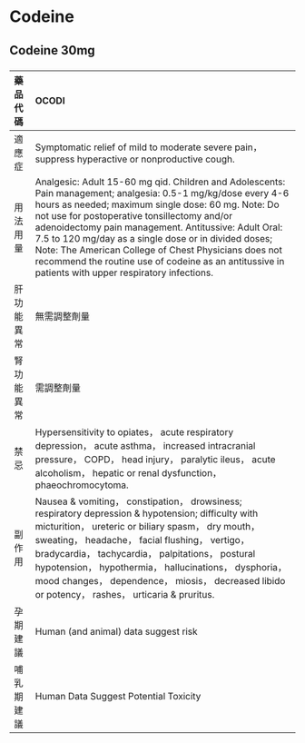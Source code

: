 # Codeine

## Codeine 30mg

##### 

| 藥品代碼   | OCODI                                                                                                                                                                                                                                                                                                                                                                                                                                                                                              |
|:-----------|:---------------------------------------------------------------------------------------------------------------------------------------------------------------------------------------------------------------------------------------------------------------------------------------------------------------------------------------------------------------------------------------------------------------------------------------------------------------------------------------------------|
| 適應症     | Symptomatic relief of mild to moderate severe pain， suppress hyperactive or nonproductive cough.                                                                                                                                                                                                                                                                                                                                                                                                  |
| 用法用量   | Analgesic: Adult 15-60 mg qid. Children and Adolescents: Pain management; analgesia: 0.5-1 mg/kg/dose every 4-6 hours as needed; maximum single dose: 60 mg. Note: Do not use for postoperative tonsillectomy and/or adenoidectomy pain management. Antitussive: Adult Oral: 7.5 to 120 mg/day as a single dose or in divided doses; Note: The American College of Chest Physicians does not recommend the routine use of codeine as an antitussive in patients with upper respiratory infections. |
| 肝功能異常 | 無需調整劑量                                                                                                                                                                                                                                                                                                                                                                                                                                                                                       |
| 腎功能異常 | 需調整劑量                                                                                                                                                                                                                                                                                                                                                                                                                                                                                         |
| 禁忌       | Hypersensitivity to opiates， acute respiratory depression， acute asthma， increased intracranial pressure， COPD， head injury， paralytic ileus， acute alcoholism， hepatic or renal dysfunction， phaeochromocytoma.                                                                                                                                                                                                                                                                          |
| 副作用     | Nausea & vomiting， constipation， drowsiness; respiratory depression & hypotension; difficulty with micturition， ureteric or biliary spasm， dry mouth， sweating， headache， facial flushing， vertigo， bradycardia， tachycardia， palpitations， postural hypotension， hypothermia， hallucinations， dysphoria， mood changes， dependence， miosis， decreased libido or potency， rashes， urticaria & pruritus.                                                                        |
| 孕期建議   | Human (and animal) data suggest risk                                                                                                                                                                                                                                                                                                                                                                                                                                                               |
| 哺乳期建議 | Human Data Suggest Potential Toxicity                                                                                                                                                                                                                                                                                                                                                                                                                                                              |

